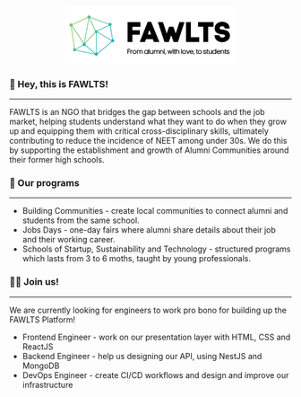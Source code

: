 <p align="center">
  <img width="60%" src="https://github.com/fawlts/.github/blob/main/profile/img/logo-extended-black.png">
</p>



### 👋 Hey, this is FAWLTS!
-----
FAWLTS is an NGO that bridges the gap between schools and the job market, helping students understand what they want to do when they grow up and equipping them with critical cross-disciplinary skills, ultimately contributing to reduce the incidence of NEET among under 30s. We do this by supporting the establishment and growth of Alumni Communities around their former high schools.


### 🍿 Our programs
-----
* Building Communities - create local communities to connect alumni and students from the same school.
* Jobs Days - one-day fairs where alumni share details about their job and their working career.
* Schools of Startup, Sustainability and Technology - structured programs which lasts from 3 to 6 moths, taught by young professionals.


### 👩‍💻 Join us!
-----
We are currently looking for engineers to work pro bono for building up the FAWLTS Platform!

* Frontend Engineer - work on our presentation layer with HTML, CSS and ReactJS
* Backend Engineer - help us designing our API, using NestJS and MongoDB
* DevOps Engineer - create CI/CD workflows and design and improve our infrastructure
